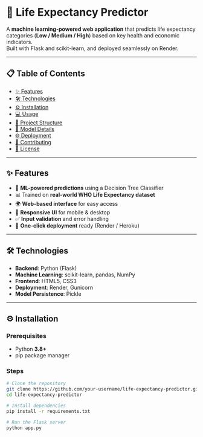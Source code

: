 # 🏥 Life Expectancy Predictor

A **machine learning-powered web application** that predicts life expectancy categories (**Low / Medium / High**) based on key health and economic indicators.  
Built with Flask and scikit-learn, and deployed seamlessly on Render.

---

## 📋 Table of Contents
- [✨ Features](#-features)  
- [🛠️ Technologies](#-technologies)  
- [⚙️ Installation](#️-installation)  
- [💻 Usage](#-usage)  
- [📁 Project Structure](#-project-structure)  
- [🧠 Model Details](#-model-details)  
- [🌐 Deployment](#-deployment)  
- [🤝 Contributing](#-contributing)  
- [📜 License](#-license)  

---

## ✨ Features
- 🧠 **ML-powered predictions** using a Decision Tree Classifier  
- 📊 Trained on **real-world WHO Life Expectancy dataset**  
- 🌍 **Web-based interface** for easy access  
- 📱 **Responsive UI** for mobile & desktop  
- ✅ **Input validation** and error handling  
- 🚀 **One-click deployment** ready (Render / Heroku)  

---

## 🛠️ Technologies
- **Backend**: Python (Flask)  
- **Machine Learning**: scikit-learn, pandas, NumPy  
- **Frontend**: HTML5, CSS3  
- **Deployment**: Render, Gunicorn  
- **Model Persistence**: Pickle  

---

## ⚙️ Installation
### Prerequisites
- Python **3.8+**  
- pip package manager  

### Steps
```bash
# Clone the repository
git clone https://github.com/your-username/life-expectancy-predictor.git
cd life-expectancy-predictor

# Install dependencies
pip install -r requirements.txt

# Run the Flask server
python app.py
